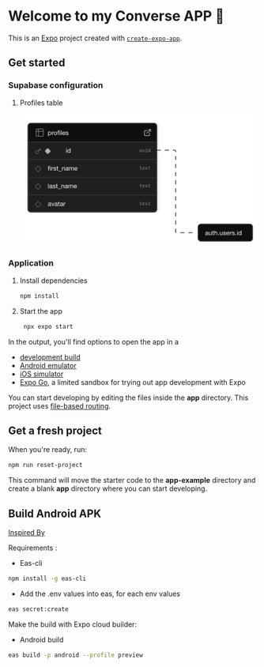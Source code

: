 # Welcome to my Converse APP 👋

This is an [Expo](https://expo.dev) project created with [`create-expo-app`](https://www.npmjs.com/package/create-expo-app).

## Get started

### Supabase configuration

1. Profiles table

   ![Profiles table structure](profiles_table.png)

### Application

1. Install dependencies

   ```bash
   npm install
   ```

2. Start the app

   ```bash
    npx expo start
   ```

In the output, you'll find options to open the app in a

- [development build](https://docs.expo.dev/develop/development-builds/introduction/)
- [Android emulator](https://docs.expo.dev/workflow/android-studio-emulator/)
- [iOS simulator](https://docs.expo.dev/workflow/ios-simulator/)
- [Expo Go](https://expo.dev/go), a limited sandbox for trying out app development with Expo

You can start developing by editing the files inside the **app** directory. This project uses [file-based routing](https://docs.expo.dev/router/introduction).

## Get a fresh project

When you're ready, run:

```bash
npm run reset-project
```

This command will move the starter code to the **app-example** directory and create a blank **app** directory where you can start developing.

## Build Android APK
[Inspired By](https://aymeric-cucherousset.fr/expo-generer-un-fichier-apk/)

Requirements :
- Eas-cli
```bash
npm install -g eas-cli   
```
- Add the .env values into eas, for each env values
```bash
eas secret:create 
```

Make the build with Expo cloud builder:
- Android build
```bash
eas build -p android --profile preview
```